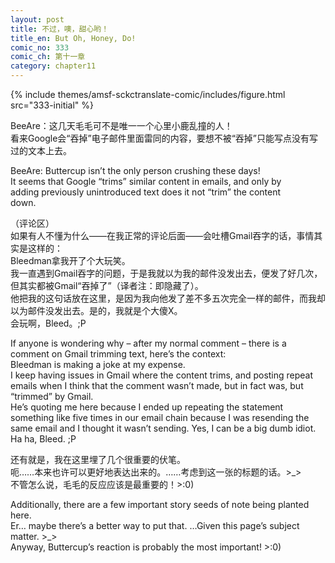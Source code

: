 ```yaml
---
layout: post
title: 不过，噢，甜心哟！
title_en: But Oh, Honey, Do!
comic_no: 333
comic_ch: 第十一章
category: chapter11
---
```

{% include themes/amsf-sckctranslate-comic/includes/figure.html src="333-initial" %}

BeeAre：这几天毛毛可不是唯一一个心里小鹿乱撞的人！  
看来Google会“吞掉”电子邮件里面雷同的内容，要想不被“吞掉”只能写点没有写过的文本上去。

BeeAre: Buttercup isn’t the only person crushing these days!  
It seems that Google “trims” similar content in emails, and only by  
adding previously unintroduced text does it not “trim” the content  
down.

（评论区）  
如果有人不懂为什么——在我正常的评论后面——会吐槽Gmail吞字的话，事情其实是这样的：  
Bleedman拿我开了个大玩笑。  
我一直遇到Gmail吞字的问题，于是我就以为我的邮件没发出去，便发了好几次，但其实都被Gmail“吞掉了”（译者注：即隐藏了）。  
他把我的这句话放在这里，是因为我向他发了差不多五次完全一样的邮件，而我却以为邮件没发出去。是的，我就是个大傻X。  
会玩啊，Bleed。;P

If anyone is wondering why – after my normal comment – there is a comment on Gmail trimming text, here’s the context:  
Bleedman is making a joke at my expense.  
I keep having issues in Gmail where the content trims, and posting repeat emails when I think that the comment wasn’t made, but in fact was, but “trimmed” by Gmail.  
He’s quoting me here because I ended up repeating the statement something like five times in our email chain because I was resending the same email and I thought it wasn’t sending. Yes, I can be a big dumb idiot.  
Ha ha, Bleed. ;P

还有就是，我在这里埋了几个很重要的伏笔。  
呃……本来也许可以更好地表达出来的。……考虑到这一张的标题的话。>_>  
不管怎么说，毛毛的反应应该是最重要的！>:0)

Additionally, there are a few important story seeds of note being planted here.  
Er… maybe there’s a better way to put that. …Given this page’s subject matter. >_>  
Anyway, Buttercup’s reaction is probably the most important! >:0)
